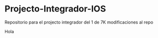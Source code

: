 # Projecto-Integrador-IOS
Repositorio para el projecto integrador del 1 de 7K
modificaciones al repo



Hola
